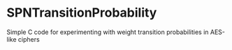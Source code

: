 # SPNTransitionProbability
Simple C code for experimenting with weight transition probabilities in AES-like ciphers
